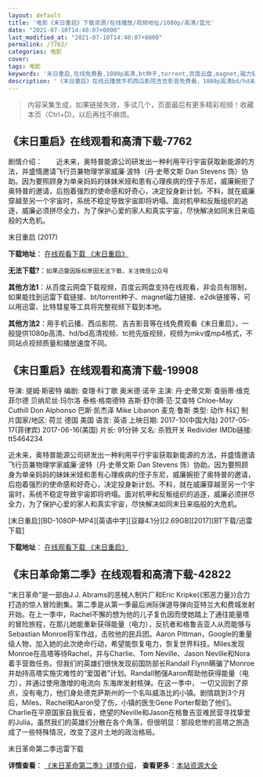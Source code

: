 ```yaml
---
layout: default
title: '电影《末日重启》下载资源/在线播放/视频地址/1080p/高清/蓝光'
date: "2021-07-10T14:40:07+0800"
last_modified_at: "2021-07-10T14:40:07+0800"
permalink: /7762/
categories: 电影
cover:
tags: 电影
keywords: '末日重启,在线免费看,1080p高清,bt种子,torrent,百度云盘,magnet,磁力链,迅雷下载资源'
description: '《末日重启》在线云播放手机西瓜影院吉吉影音免费看，1080p高清bd/hd未删减完整版和tc抢先枪版，mkv/mp4格式，附带bt/torrent种子、magnet/磁力链、百度云盘、网盘资源迅雷下载链接'
---
```


>内容采集生成，如果链接失效，多试几个，页面最后有更多精彩视频！收藏本页（Ctrl+D)，以后再找不麻烦。


## 《末日重启》在线观看和高清下载-7762

剧情介绍：　　近未来，奥特普能源公司研发出一种利用平行宇宙获取新能源的方法，并盛情邀请飞行员兼物理学家威廉·波特（丹·史蒂文斯 Dan Stevens 饰）协助。因为要照顾身为单亲妈妈的妹妹米娅和患有心理疾病的侄子东尼，威廉婉拒了奥特普的邀请，后抱着强烈的使命感和好奇心，决定投身新计划。不料，就在威廉穿越至另一个宇宙时，系统不稳定导致宇宙即将坍塌。面对机甲和反叛组织的追逐，威廉必须拼尽全力，为了保护心爱的家人和真实宇宙，尽快解决如同末日来临般的大危机。


末日重启 (2017)

**下载地址**： [在线观看下载 《末日重启》](https://www.btbtdy.me/btdy/dy10685.html) 


**无法下载?**：`如果迅雷因版权原因无法下载，关注微信公众号 `

**其他方法1**：从百度云网盘下载视频，百度云网盘支持在线观看，非会员有限制，如果能找到迅雷下载链接、bt/torrent种子、magnet磁力链接、e2dk链接等，可以用迅雷、比特彗星等工具将完整视频下载到本地。

**其他方法2**：用手机云播、西瓜影院、吉吉影音等在线免费观看《末日重启》，一般提供1080p高清、hd/bd高清视频、tc抢先版视频，视频为mkv或mp4格式，不同站点视频质量和播放速度不同。


## 《末日重启》在线观看和高清下载-19908

导演: 提姆·斯密特 编剧: 查理·科丁歌 奥米德·诺辛 主演: 丹·史蒂文斯 查丽蒂·维克菲尔德 贝纳尼丝·玛尔洛 泰格·格南德特 吉斯·舒尔腾·范·艾查特 Chloe-May Cuthill Don Alphonso 巴斯·凯杰泽 Mike Libanon 麦克·鲁斯 类型: 动作 科幻 制片国家/地区: 荷兰 德国 美国 语言: 英语 上映日期: 2017-10(中国大陆) 2017-05-17(菲律宾) 2017-06-16(美国) 片长: 91分钟 又名: 杀戮开关 Redivider IMDb链接: tt5464234

近未来，奥特普能源公司研发出一种利用平行宇宙获取新能源的方法，并盛情邀请飞行员兼物理学家威廉·波特（丹·史蒂文斯 Dan Stevens 饰）协助。因为要照顾身为单亲妈妈的妹妹米娅和患有心理疾病的侄子东尼，威廉婉拒了奥特普的邀请，后抱着强烈的使命感和好奇心，决定投身新计划。不料，就在威廉穿越至另一个宇宙时，系统不稳定导致宇宙即将坍塌。面对机甲和反叛组织的追逐，威廉必须拼尽全力，为了保护心爱的家人和真实宇宙，尽快解决如同末日来临般的大危机。


[末日重启][BD-1080P-MP4][英语中字][豆瓣4.1分][2.69GB][2017][BT下载/迅雷下载]

**下载地址**： [在线观看下载 《末日重启》](https://www.btdx8.com/torrent/mrcq_2017.html) 


## 《末日革命第二季》在线观看和高清下载-42822

“末日革命”是一部由J.J. Abrams的恶械人制片厂和Eric Kripke(《邪恶力量》)合力打造的惊人冒险剧集。第二季是从第一季最后洲际弹道导弹向亚特兰大和费城发射开始。在上一季中，Rachel不懈的想为他的儿子复仇因而使她踏上了通往能量塔的冒险旅程，在那儿她能重新获得能量（电力），反抗者和格鲁吉亚人从而能够与Sebastian Monroe将军作战，击败他的民兵团。Aaron Pittman，Google的重量级人物，加入她的此次绝命行动，希望能恢复电力，恢复世界科技。Miles发现Monroe在高塔等待Rachel，并与Charlie、Tom Neville、Jason Neville和Nora着手营救任务。但我们的英雄们很快发现前国防部长Randall Flynn瞒骗了Monroe并劫持高塔实施灾难性的“爱国者&rdquo;计划。Randall勉强Aaron帮助他获得能量（电力），并通过使用激增的电流向 东海岸发射核弹。在这一季中， 一切又回到了原点，没有电力，他们身处德克萨斯州的一个名叫威洛比的小镇。剧情跳到3个月后，Miles、Rachel和Aaron受了伤，小镇的医生Gene Porter帮助了他们。Charlie在平原国家自我反省，绝望的Neville和Jason在格鲁吉亚难民营寻找挚爱的Julia。虽然我们的英雄们分散在各个角落，但很明显：那段悲惨的高塔之旅造成了一些特殊情况，改变了这片土地的政治格局。<br />


末日革命第二季迅雷下载

**详情查看**： [《末日革命第二季》详情介绍](/movie/42822/)， **查看更多**：[本站资源大全](/movie/t/all/)

